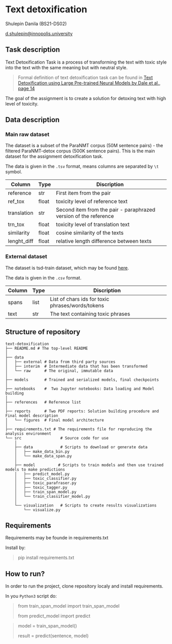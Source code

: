 # Text detoxification

Shulepin Danila (BS21-DS02)

d.shulepin@innopolis.university

## Task description

Text Detoxification Task is a process of transforming the text with toxic style into the text with the same meaning but with neutral style.

> Formal definition of text detoxification task can be found in [Text Detoxification using Large Pre-trained Neural Models by Dale et al., page 14](https://arxiv.org/abs/2109.08914)

The goal of the assignment is to create a solution for detoxing text with high level of toxicity.

## Data description

### Main raw dataset

The dataset is a subset of the ParaNMT corpus (50M sentence pairs) - the filtered ParaNMT-detox corpus (500K sentence pairs). This is the main dataset for the assignment detoxification task.

The data is given in the `.tsv` format, means columns are separated by `\t` symbol.

| Column | Type | Discription |
| ----- | ------- | ---------- |
| reference | str | First item from the pair |
| ref_tox | float | toxicity level of reference text |
| translation | str | Second item from the pair - paraphrazed version of the reference|
| trn_tox | float | toxicity level of translation text |
| similarity | float | cosine similarity of the texts |
| lenght_diff | float | relative length difference between texts |

### External dataset

The dataset is tsd-train dataset, which may be found [here](https://raw.githubusercontent.com/hexinz/SI630_final_project/main/Data/tsd_train.csv).

The data is given in the `.csv` format.

| Column | Type | Discription |
| ----- | ------- | ---------- |
| spans | list | List of chars ids for toxic phrases/words/tokens |
| text | str | The text containing toxic phrases |

## Structure of repository

```
text-detoxification
├── README.md # The top-level README
│
├── data
│   ├── external # Data from third party sources
│   ├── interim  # Intermediate data that has been transformed
│   └── raw      # The original, immutable data
│
├── models       # Trained and serialized models, final checkpoints
│
├── notebooks    #  Two Jupyter notebooks: Data loading and Model building            
│
├── references   # Reference list
│
├── reports      # Two PDF reports: Solution building procedure and Final model description
│   └── figures  # Final model architecture
│
├── requirements.txt # The requirements file for reproducing the analysis environment
└── src                 # Source code for use
    │                 
    ├── data            # Scripts to download or generate data
    │   ├── make_data_bin.py
    │   └── make_data_span.py
    │
    ├── model          # Scripts to train models and then use trained models to make predictions
    │   ├── predict_model.py
    │   ├── toxic_classifier.py
    │   ├── toxic_parafraser.py
    │   ├── toxic_tagger.py
    │   ├── train_span_model.py
    │   └── train_classifier_model.py
    │   
    └── visualization   # Scripts to create results visualizations
        └── visualize.py
```

## Requirements

Requirements may be founde in requirements.txt

Install by:

> pip install requirements.txt

## How to run?

In order to run the project, clone repository localy and install requirements.

In you `Python3` script do:

> from train_span_model import train_span_model
> 
> from predict_model import predict

> model = train_span_model()
>
> result = predict(sentence, model)
